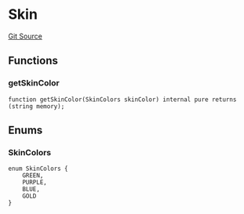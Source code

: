# Skin
[Git Source](https://github.com/digiv3rse/core-contracts/blob/5454b58664fab805b6888a68ff40915d251f32f3/contracts/libraries/svgs/Profile/Helpers.sol)


## Functions
### getSkinColor


```solidity
function getSkinColor(SkinColors skinColor) internal pure returns (string memory);
```

## Enums
### SkinColors

```solidity
enum SkinColors {
    GREEN,
    PURPLE,
    BLUE,
    GOLD
}
```

